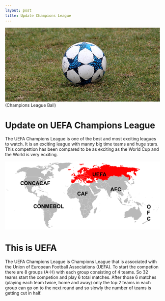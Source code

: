```yaml
---
layout: post
title: Update Champions League
---
```


![Champions League](/images/football-3231041_960_720.jpg)
(Champions League Ball)
# Update on UEFA Champions League

The UEFA Champions League is one of the best and most exciting leagues to watch. It is an exciting league with manny big time teams and huge stars. This compettion has been compared to be as exciting as the World Cup and the World is very ecxiting. 

![Campions League](/images/UEFA-Map.png)

# This is UEFA

The UEFA Champions League is Champions League that is associated with the Union of European Football Associations (UEFA). To start the competion there are 8 groups (A-H) with each group consisting of 4 teams. So 32 teams start the competion and play 6 total matches. After those 6 matches (playing each team twice, home and away) only the top 2 teams in each group can go on to the next round and so slowly the number of teams is getting cut in half.   
